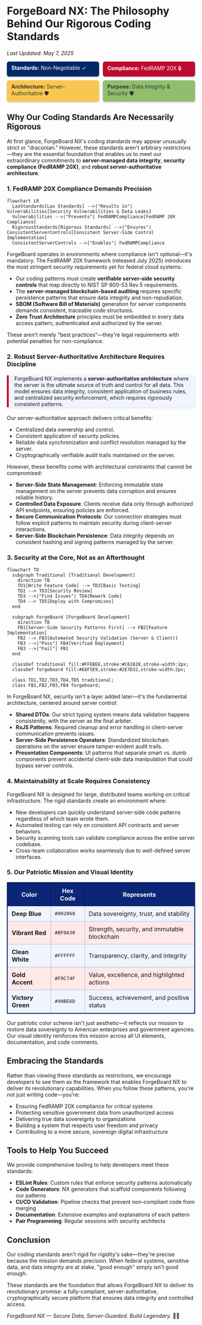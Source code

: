 # ForgeBoard NX: The Philosophy Behind Our Rigorous Coding Standards

*Last Updated: May 7, 2025*

<div style="display: flex; flex-wrap: wrap; gap: 10px; margin-bottom: 20px;">
  <div style="background-color: #002868; color: white; padding: 8px 12px; border-radius: 6px; flex: 1; min-width: 150px; box-shadow: 0 2px 4px rgba(0,0,0,0.2);">
    <strong>Standards:</strong> Non-Negotiable ✓
  </div>
  <div style="background-color: #BF0A30; color: white; padding: 8px 12px; border-radius: 6px; flex: 1; min-width: 150px; box-shadow: 0 2px 4px rgba(0,0,0,0.2);">
    <strong>Compliance:</strong> FedRAMP 20X 🔒
  </div>
  <div style="background-color: #F9C74F; color: #333; padding: 8px 12px; border-radius: 6px; flex: 1; min-width: 150px; box-shadow: 0 2px 4px rgba(0,0,0,0.2);">
    <strong>Architecture:</strong> Server-Authoritative 🛡️
  </div>
  <div style="background-color: #90BE6D; color: #333; padding: 8px 12px; border-radius: 6px; flex: 1; min-width: 150px; box-shadow: 0 2px 4px rgba(0,0,0,0.2);">
    <strong>Purpose:</strong> Data Integrity & Security 🛡️
  </div>
</div>

## Why Our Coding Standards Are Necessarily Rigorous

At first glance, ForgeBoard NX's coding standards may appear unusually strict or "draconian." However, these standards aren't arbitrary restrictions—they are the essential foundation that enables us to meet our extraordinary commitments to **server-managed data integrity**, **security compliance (FedRAMP 20X)**, and **robust server-authoritative architecture**.

### 1. FedRAMP 20X Compliance Demands Precision

```mermaid
flowchart LR
  LaxStandards[Lax Standards] -->|"Results in"| Vulnerabilities[Security Vulnerabilities & Data Leaks]
  Vulnerabilities -->|"Prevents"| FedRAMPCompliance[FedRAMP 20X Compliance]
  RigorousStandards[Rigorous Standards] -->|"Ensures"| ConsistentServerControls[Consistent Server-Side Control Implementation]
  ConsistentServerControls -->|"Enables"| FedRAMPCompliance
```

ForgeBoard operates in environments where compliance isn't optional—it's mandatory. The FedRAMP 20X framework (released July 2025) introduces the most stringent security requirements yet for federal cloud systems:

- Our coding patterns must create **verifiable server-side security controls** that map directly to NIST SP 800-53 Rev 5 requirements.
- The **server-managed blockchain-based auditing** requires specific persistence patterns that ensure data integrity and non-repudiation.
- **SBOM (Software Bill of Materials)** generation for server components demands consistent, traceable code structures.
- **Zero Trust Architecture** principles must be embedded in every data access pattern, authenticated and authorized by the server.

These aren't merely "best practices"—they're legal requirements with potential penalties for non-compliance.

### 2. Robust Server-Authoritative Architecture Requires Discipline

<div style="border-left: 5px solid #BF0A30; padding-left: 15px; margin: 20px 0; background-color: #F0F4FF; box-shadow: 0 2px 4px rgba(0,0,0,0.1);">
ForgeBoard NX implements a <b>server-authoritative architecture</b> where the server is the ultimate source of truth and control for all data. This model ensures data integrity, consistent application of business rules, and centralized security enforcement, which requires rigorously consistent patterns.
</div>

Our server-authoritative approach delivers critical benefits:

- Centralized data ownership and control.
- Consistent application of security policies.
- Reliable data synchronization and conflict resolution managed by the server.
- Cryptographically verifiable audit trails maintained on the server.

However, these benefits come with architectural constraints that cannot be compromised:

- **Server-Side State Management**: Enforcing immutable state management on the server prevents data corruption and ensures reliable history.
- **Controlled Data Exposure**: Clients receive data only through authorized API endpoints, ensuring policies are enforced.
- **Secure Communication Protocols**: Our connection strategies must follow explicit patterns to maintain security during client-server interactions.
- **Server-Side Blockchain Persistence**: Data integrity depends on consistent hashing and signing patterns managed by the server.

### 3. Security at the Core, Not as an Afterthought

```mermaid
flowchart TD
  subgraph Traditional [Traditional Development]
    direction TB
    TD1[Write Feature Code] --> TD2[Basic Testing]
    TD2 --> TD3[Security Review]
    TD3 -->|"Find Issues"| TD4[Rework Code]
    TD4 --> TD5[Deploy with Compromises]
  end
  
  subgraph ForgeBoard [ForgeBoard Development]
    direction TB
    FB1[Server-Side Security Patterns First] --> FB2[Feature Implementation]
    FB2 --> FB3[Automated Security Validation (Server & Client)]
    FB3 -->|"Pass"| FB4[Verified Deployment]
    FB3 -->|"Fail"| FB1
  end

  classDef traditional fill:#FFEBEE,stroke:#C62828,stroke-width:2px;
  classDef forgeboard fill:#E8F5E9,stroke:#2E7D32,stroke-width:2px;
  
  class TD1,TD2,TD3,TD4,TD5 traditional;
  class FB1,FB2,FB3,FB4 forgeboard;
```

In ForgeBoard NX, security isn't a layer added later—it's the fundamental architecture, centered around server control:

- **Shared DTOs**: Our strict typing system means data validation happens consistently, with the server as the final arbiter.
- **RxJS Patterns**: Required cleanup and error handling in client-server communication prevents issues.
- **Server-Side Persistence Operators**: Standardized blockchain operations on the server ensure tamper-evident audit trails.
- **Presentation Components**: UI patterns that separate smart vs. dumb components prevent accidental client-side data manipulation that could bypass server controls.

### 4. Maintainability at Scale Requires Consistency

ForgeBoard NX is designed for large, distributed teams working on critical infrastructure. The rigid standards create an environment where:

- New developers can quickly understand server-side code patterns regardless of which team wrote them.
- Automated testing can rely on consistent API contracts and server behaviors.
- Security scanning tools can validate compliance across the entire server codebase.
- Cross-team collaboration works seamlessly due to well-defined server interfaces.

### 5. Our Patriotic Mission and Visual Identity

<table style="border-collapse: collapse; width: 100%; border: 2px solid #0C2677; box-shadow: 0 2px 5px rgba(0,0,0,0.1);">
  <thead>
    <tr style="background-color: #0C2677; color: white;">
      <th style="border: 1px solid #071442; padding: 10px; font-weight: bold;">Color</th>
      <th style="border: 1px solid #071442; padding: 10px; font-weight: bold;">Hex Code</th>
      <th style="border: 1px solid #071442; padding: 10px; font-weight: bold;">Represents</th>
    </tr>
  </thead>
  <tbody>
    <tr style="background-color: #F0F4FF;">
      <td style="border: 1px solid #AAB6D3; padding: 10px;"><b>Deep Blue</b></td>
      <td style="border: 1px solid #AAB6D3; padding: 10px; font-family: monospace;">#002868</td>
      <td style="border: 1px solid #AAB6D3; padding: 10px;">Data sovereignty, trust, and stability</td>
    </tr>
    <tr style="background-color: #FFE8E8;">
      <td style="border: 1px solid #AAB6D3; padding: 10px;"><b>Vibrant Red</b></td>
      <td style="border: 1px solid #AAB6D3; padding: 10px; font-family: monospace;">#BF0A30</td>
      <td style="border: 1px solid #AAB6D3; padding: 10px;">Strength, security, and immutable blockchain</td>
    </tr>
    <tr style="background-color: #F0F4FF;">
      <td style="border: 1px solid #AAB6D3; padding: 10px;"><b>Clean White</b></td>
      <td style="border: 1px solid #AAB6D3; padding: 10px; font-family: monospace;">#FFFFFF</td>
      <td style="border: 1px solid #AAB6D3; padding: 10px;">Transparency, clarity, and integrity</td>
    </tr>
    <tr style="background-color: #FFE8E8;">
      <td style="border: 1px solid #AAB6D3; padding: 10px;"><b>Gold Accent</b></td>
      <td style="border: 1px solid #AAB6D3; padding: 10px; font-family: monospace;">#F9C74F</td>
      <td style="border: 1px solid #AAB6D3; padding: 10px;">Value, excellence, and highlighted actions</td>
    </tr>
    <tr style="background-color: #F0F4FF;">
      <td style="border: 1px solid #AAB6D3; padding: 10px;"><b>Victory Green</b></td>
      <td style="border: 1px solid #AAB6D3; padding: 10px; font-family: monospace;">#90BE6D</td>
      <td style="border: 1px solid #AAB6D3; padding: 10px;">Success, achievement, and positive status</td>
    </tr>
  </tbody>
</table>

Our patriotic color scheme isn't just aesthetic—it reflects our mission to restore data sovereignty to American enterprises and government agencies. Our visual identity reinforces this mission across all UI elements, documentation, and code comments.

## Embracing the Standards

Rather than viewing these standards as restrictions, we encourage developers to see them as the framework that enables ForgeBoard NX to deliver its revolutionary capabilities. When you follow these patterns, you're not just writing code—you're:

- Ensuring FedRAMP 20X compliance for critical systems
- Protecting sensitive government data from unauthorized access
- Delivering true data sovereignty to organizations
- Building a system that respects user freedom and privacy
- Contributing to a more secure, sovereign digital infrastructure

## Tools to Help You Succeed

We provide comprehensive tooling to help developers meet these standards:

- **ESLint Rules**: Custom rules that enforce security patterns automatically
- **Code Generators**: NX generators that scaffold components following our patterns
- **CI/CD Validation**: Pipeline checks that prevent non-compliant code from merging
- **Documentation**: Extensive examples and explanations of each pattern
- **Pair Programming**: Regular sessions with security architects

## Conclusion

Our coding standards aren't rigid for rigidity's sake—they're precise because the mission demands precision. When federal systems, sensitive data, and data integrity are at stake, "good enough" simply isn't good enough. 

These standards are the foundation that allows ForgeBoard NX to deliver its revolutionary promise: a fully-compliant, server-authoritative, cryptographically secure platform that ensures data integrity and controlled access.

*ForgeBoard NX — Secure Data, Server-Guarded. Build Legendary.* 🦅✨

